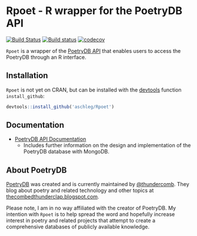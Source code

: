 # Rpoet - R wrapper for the PoetryDB API

[![Build Status](https://travis-ci.org/aschleg/Rpoet.svg?branch=master)](https://travis-ci.org/aschleg/Rpoet)
[![Build status](https://ci.appveyor.com/api/projects/status/7tydn9veo15s77a1?svg=true)](https://ci.appveyor.com/project/aschleg/rpoet)
[![codecov](https://codecov.io/gh/aschleg/Rpoet/branch/master/graph/badge.svg)](https://codecov.io/gh/aschleg/Rpoet)

`Rpoet` is a wrapper of the [PoetryDB API](https://poetrydb.org) that enables users to access the PoetryDB through an R interface. 

## Installation

`Rpoet` is not yet on CRAN, but can be installed with the [devtools](https://CRAN.R-project.org/package=devtools) function `install_github`:

~~~ r
devtools::install_github('aschleg/Rpoet')
~~~

## Documentation

* [PoetryDB API Documentation](https://github.com/thundercomb/poetrydb/blob/master/README.md) 
  - Includes further information on the design and implementation of the PoetryDB database with MongoDB.

## About PoetryDB

[PoetryDB](http://poetrydb.org/index.html) was created and is currently maintained by [@thundercomb](https://twitter.com/thundercomb). They blog about poetry and related technology and other topics at [thecombedthunderclap.blogspot.com](http://thecombedthunderclap.blogspot.com/). 

Please note, I am in no way affiliated with the creator of PoetryDB. My intention with `Rpoet` is to help spread the word and hopefully increase interest in poetry and related projects that attempt to create a comprehensive databases of publicly available knowledge.
